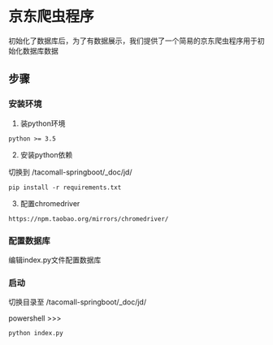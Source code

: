 <!--
 * @Author: 码上talk|RC
 * @Date: 2020-06-24 11:41:49
 * @LastEditTime: 2020-06-24 11:51:04
 * @LastEditors: 码上talk|RC
 * @Description: 
 * @FilePath: /tacomall-springboot/_doc/jd/README.md
 * @Just do what I think it is right
--> 
# 京东爬虫程序

初始化了数据库后，为了有数据展示，我们提供了一个简易的京东爬虫程序用于初始化数据库数据

## 步骤

### 安装环境

1. 装python环境

```
python >= 3.5
```

2. 安装python依赖

切换到 /tacomall-springboot/_doc/jd/

```
pip install -r requirements.txt
```

3. 配置chromedriver

```
https://npm.taobao.org/mirrors/chromedriver/
```

### 配置数据库

编辑index.py文件配置数据库

### 启动

切换目录至 /tacomall-springboot/_doc/jd/

powershell >>>
```
python index.py
```
